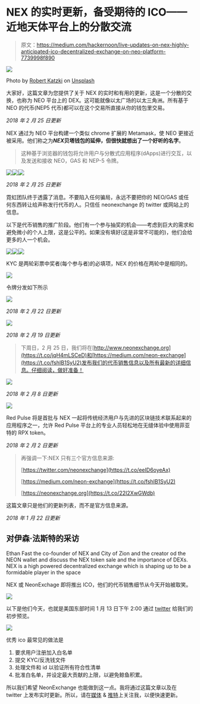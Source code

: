 # NEX 的实时更新，备受期待的 ICO——近地天体平台上的分散交流

> 原文：<https://medium.com/hackernoon/live-updates-on-nex-highly-anticipated-ico-decentralized-exchange-on-neo-platform-7739998f890>

![](img/b448e24786633ad1565b437c1bbdeb5f.png)

Photo by [Robert Katzki](https://unsplash.com/photos/jbtfM0XBeRc?utm_source=unsplash&utm_medium=referral&utm_content=creditCopyText) on [Unsplash](https://unsplash.com/search/photos/abstract?utm_source=unsplash&utm_medium=referral&utm_content=creditCopyText)

大家好，这篇文章为您提供了关于 NEX 的实时和有用的更新，这是一个分散的交换，也称为 NEO 平台上的 DEX。这可能就像以太广场的以太三角洲。所有基于 NEO 的代币(NEP5 代币)都可以在这个交易所直接从你的钱包里交易。

*2018 年 2 月 25 日更新*

NEX 通过为 NEO 平台构建一个类似 chrome 扩展的 Metamask，使 NEO 更接近被采用。他们称之为***NEX*贝塔钱包的延伸，但很快就想出了一个好听的名字**。

> 这种基于浏览器的钱包将允许用户与分散式应用程序(dApps)进行交互，以及发送和接收 NEO，GAS 和 NEP-5 令牌。

![](img/3482acb7ea6a37ff5396068f9b82eda2.png)![](img/e003aeb3d89fcd5c0db25508021b4b19.png)![](img/6f165ec8da7857d0cb5080aedd6490fc.png)

*2018 年 2 月 25 日更新*

霓虹团队终于透露了消息。不要陷入任何骗局，永远不要把你的 NEO/GAS 或任何东西转让给声称发行代币的人。只信任 neonexchange 的 twitter 或网站上的信息。

以下是代币销售的推广阶段。他们有一个参与抽奖的机会——考虑到巨大的需求和避免微小的个人上限，这是公平的。如果没有填好(这是非常不可能的)，他们会给更多的人一个机会。

![](img/fa961218610e4c0bb317f96d1e6a4ee5.png)![](img/20b37437dddcd033eb2836a1c8e9e7a0.png)![](img/aa8cc5a9072de30dfc291cbd4b10d748.png)

KYC 是两轮彩票中奖者(每个参与者)的必填项，NEX 的价格在两轮中是相同的。

![](img/49654255832a2e736d76f999a1d8dbf0.png)

令牌分发如下所示

![](img/e46584e5e6397dd8412c5fe6cdae2875.png)

*2018 年 2 月 22 日更新*

![](img/4e46cc96515b67596c15edc0fdfced1c.png)

*2018 年 2 月 19 日更新*

> 下周日，2 月 25 日，我们将在[http://www.neonexchange.org](https://t.co/jqH4mLSCeD)和[https://medium.com/neon-exchange](https://t.co/fshIB1SyU2)发布我们的代币销售信息以及所有最新的详细信息。仔细阅读，做好准备！

![](img/95f9ec9a6503c1c916f366c48c89b238.png)

*2018 年 2 月 8 日更新*

![](img/254f161861908a47106015d2b0b9940e.png)

Red Pulse 将是首批与 NEX 一起将传统经济用户与先进的区块链技术联系起来的应用程序之一，允许 Red Pulse 平台上的专业人员轻松地在无缝体验中使用菲亚特的 RPX token。

*2018 年 2 月 2 日更新*

> 再强调一下:NEX 只有三个官方信息来源:
> 
> [https://twitter.com/neonexchange](https://t.co/eeID6oyeAx)
> 
> [https://medium.com/neon-exchange](https://t.co/fshIB1SyU2)
> 
> [https://neonexchange.org](https://t.co/22I2XwGWdb)

这篇文章只是他们的更新列表，而不是官方信息来源。

*2018 年 1 月 22 日更新*

## 对伊森·法斯特的采访

Ethan Fast the co-founder of NEX and City of Zion and the creator od the NEON wallet and discuss the NEX token sale and the importance of DEXs. NEX is a high powered decentralized exchange which is shaping up to be a formidable player in the space

NEX 或 NeonExchage 即将推出 ICO，他们的代币销售细节从今天开始被取笑。

![](img/9d992df6a6e08b739cab142084372a01.png)

以下是他们今天，也就是美国东部时间 1 月 13 日下午 2:00 通过 [twitter](https://twitter.com/neonexchange/status/952256164070387712) 给我们的初步预览。

![](img/fe38f514e6cda8b68f4d070dcc2ae0d1.png)

优秀 ico 最常见的做法是

1.  要求用户注册加入白名单
2.  提交 KYC/反洗钱文件
3.  处理文件和 id 以验证所有符合性清单
4.  批准白名单，并设定最大贡献的上限，以避免鲸鱼积累。

所以我们希望 NeonExchange 也能做到这一点。我将通过这篇文章以及在 twitter 上发布实时更新。所以，请在[媒体](/@vvkr) & [推特](https://twitter.com/confusedcoin)上关注我，以便快速更新。
